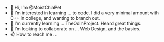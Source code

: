 - 👋 Hi, I’m @MoistChiaPet
- 👀 I’m interested in learning ...  to code. I did a very minimal amount with C++ in college, and wanting to branch out.
- 🌱 I’m currently learning ... TheOdinProject. Heard great things.
- 💞️ I’m looking to collaborate on ... Web Design, and the basics.
- 📫 How to reach me ...

<!---
MoistChiaPet/MoistChiaPet is a ✨ special ✨ repository because its `README.md` (this file) appears on your GitHub profile.
You can click the Preview link to take a look at your changes.
--->
